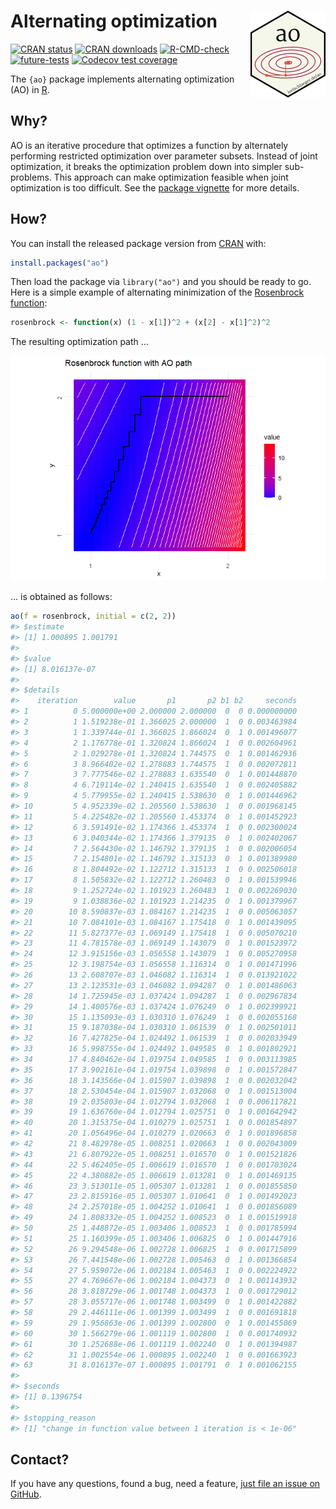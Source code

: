 
<!-- README.md is generated from README.Rmd. Please edit that file -->

# Alternating optimization <img src="man/figures/logo.png" align="right" height="139" />

<!-- badges: start -->

[![CRAN
status](https://www.r-pkg.org/badges/version/ao)](https://CRAN.R-project.org/package=ao)
[![CRAN
downloads](https://cranlogs.r-pkg.org/badges/grand-total/ao)](https://CRAN.R-project.org/package=ao)
[![R-CMD-check](https://github.com/loelschlaeger/ao/workflows/R-CMD-check/badge.svg)](https://github.com/loelschlaeger/ao/actions)
[![future-tests](https://github.com/loelschlaeger/ao/workflows/future_tests/badge.svg)](https://github.com/loelschlaeger/ao/actions)
[![Codecov test
coverage](https://codecov.io/gh/loelschlaeger/ao/branch/main/graph/badge.svg)](https://app.codecov.io/gh/loelschlaeger/ao?branch=main)
<!-- badges: end -->

The `{ao}` package implements alternating optimization (AO) in
[R](https://cran.r-project.org/).

## Why?

AO is an iterative procedure that optimizes a function by alternately
performing restricted optimization over parameter subsets. Instead of
joint optimization, it breaks the optimization problem down into simpler
sub-problems. This approach can make optimization feasible when joint
optimization is too difficult. See the [package
vignette](https://loelschlaeger.de/ao/articles/ao.html) for more
details.

## How?

You can install the released package version from
[CRAN](https://CRAN.R-project.org) with:

``` r
install.packages("ao")
```

Then load the package via `library("ao")` and you should be ready to go.
Here is a simple example of alternating minimization of the [Rosenbrock
function](https://en.wikipedia.org/wiki/Rosenbrock_function):

``` r
rosenbrock <- function(x) (1 - x[1])^2 + (x[2] - x[1]^2)^2
```

The resulting optimization path …

![](man/figures/README-rosenbrock_ao_path-1.png)<!-- -->

… is obtained as follows:

``` r
ao(f = rosenbrock, initial = c(2, 2))
#> $estimate
#> [1] 1.000895 1.001791
#> 
#> $value
#> [1] 8.016137e-07
#> 
#> $details
#>    iteration        value       p1       p2 b1 b2     seconds
#> 1          0 5.000000e+00 2.000000 2.000000  0  0 0.000000000
#> 2          1 1.519238e-01 1.366025 2.000000  1  0 0.003463984
#> 3          1 1.339744e-01 1.366025 1.866024  0  1 0.001496077
#> 4          2 1.176778e-01 1.320824 1.866024  1  0 0.002604961
#> 5          2 1.029278e-01 1.320824 1.744575  0  1 0.001462936
#> 6          3 8.966402e-02 1.278883 1.744575  1  0 0.002072811
#> 7          3 7.777546e-02 1.278883 1.635540  0  1 0.001448870
#> 8          4 6.719114e-02 1.240415 1.635540  1  0 0.002405882
#> 9          4 5.779955e-02 1.240415 1.538630  0  1 0.001446962
#> 10         5 4.952339e-02 1.205560 1.538630  1  0 0.001968145
#> 11         5 4.225482e-02 1.205560 1.453374  0  1 0.001452923
#> 12         6 3.591491e-02 1.174366 1.453374  1  0 0.002300024
#> 13         6 3.040344e-02 1.174366 1.379135  0  1 0.002402067
#> 14         7 2.564430e-02 1.146792 1.379135  1  0 0.002006054
#> 15         7 2.154801e-02 1.146792 1.315133  0  1 0.001389980
#> 16         8 1.804492e-02 1.122712 1.315133  1  0 0.002506018
#> 17         8 1.505832e-02 1.122712 1.260483  0  1 0.001539946
#> 18         9 1.252724e-02 1.101923 1.260483  1  0 0.002269030
#> 19         9 1.038836e-02 1.101923 1.214235  0  1 0.001379967
#> 20        10 8.590837e-03 1.084167 1.214235  1  0 0.005063057
#> 21        10 7.084101e-03 1.084167 1.175418  0  1 0.001439095
#> 22        11 5.827377e-03 1.069149 1.175418  1  0 0.005070210
#> 23        11 4.781578e-03 1.069149 1.143079  0  1 0.001523972
#> 24        12 3.915156e-03 1.056558 1.143079  1  0 0.005270958
#> 25        12 3.198754e-03 1.056558 1.116314  0  1 0.001471996
#> 26        13 2.608707e-03 1.046082 1.116314  1  0 0.013921022
#> 27        13 2.123531e-03 1.046082 1.094287  0  1 0.001486063
#> 28        14 1.725945e-03 1.037424 1.094287  1  0 0.002967834
#> 29        14 1.400576e-03 1.037424 1.076249  0  1 0.002399921
#> 30        15 1.135093e-03 1.030310 1.076249  1  0 0.002055168
#> 31        15 9.187038e-04 1.030310 1.061539  0  1 0.002501011
#> 32        16 7.427825e-04 1.024492 1.061539  1  0 0.002033949
#> 33        16 5.998755e-04 1.024492 1.049585  0  1 0.001802921
#> 34        17 4.840462e-04 1.019754 1.049585  1  0 0.003113985
#> 35        17 3.902161e-04 1.019754 1.039898  0  1 0.001572847
#> 36        18 3.143566e-04 1.015907 1.039898  1  0 0.002032042
#> 37        18 2.530454e-04 1.015907 1.032068  0  1 0.001513004
#> 38        19 2.035803e-04 1.012794 1.032068  1  0 0.006117821
#> 39        19 1.636760e-04 1.012794 1.025751  0  1 0.001642942
#> 40        20 1.315375e-04 1.010279 1.025751  1  0 0.001854897
#> 41        20 1.056496e-04 1.010279 1.020663  0  1 0.001896858
#> 42        21 8.482978e-05 1.008251 1.020663  1  0 0.002043009
#> 43        21 6.807922e-05 1.008251 1.016570  0  1 0.001521826
#> 44        22 5.462405e-05 1.006619 1.016570  1  0 0.001703024
#> 45        22 4.380882e-05 1.006619 1.013281  0  1 0.001469135
#> 46        23 3.513011e-05 1.005307 1.013281  1  0 0.001855850
#> 47        23 2.815916e-05 1.005307 1.010641  0  1 0.001492023
#> 48        24 2.257018e-05 1.004252 1.010641  1  0 0.001856089
#> 49        24 1.808332e-05 1.004252 1.008523  0  1 0.001519918
#> 50        25 1.448872e-05 1.003406 1.008523  1  0 0.001785994
#> 51        25 1.160399e-05 1.003406 1.006825  0  1 0.001447916
#> 52        26 9.294548e-06 1.002728 1.006825  1  0 0.001715899
#> 53        26 7.441548e-06 1.002728 1.005463  0  1 0.001366854
#> 54        27 5.959072e-06 1.002184 1.005463  1  0 0.002224922
#> 55        27 4.769667e-06 1.002184 1.004373  0  1 0.001143932
#> 56        28 3.818729e-06 1.001748 1.004373  1  0 0.001729012
#> 57        28 3.055717e-06 1.001748 1.003499  0  1 0.001422882
#> 58        29 2.446111e-06 1.001399 1.003499  1  0 0.001691818
#> 59        29 1.956863e-06 1.001399 1.002800  0  1 0.001455069
#> 60        30 1.566279e-06 1.001119 1.002800  1  0 0.001740932
#> 61        30 1.252688e-06 1.001119 1.002240  0  1 0.001394987
#> 62        31 1.002554e-06 1.000895 1.002240  1  0 0.001663923
#> 63        31 8.016137e-07 1.000895 1.001791  0  1 0.001062155
#> 
#> $seconds
#> [1] 0.1396754
#> 
#> $stopping_reason
#> [1] "change in function value between 1 iteration is < 1e-06"
```

## Contact?

If you have any questions, found a bug, need a feature, [just file an
issue on GitHub](https://github.com/loelschlaeger/ao/issues/new/choose).
